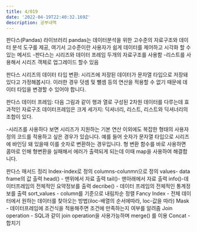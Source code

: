 ```yaml
---
title: 4/019
date: '2022-04-19T22:40:32.169Z'
description: 공부내역
---
```


판다스(Pandas) 라이브러리
pandas는 데이터분석을 위한 고수준의 자료구조와 데이터 분석 도구를 제공, 여기서 고수준이란 사용자가 쉽게 데이터를 제어하고 시각화 할 수있는 메서드 -판다스는 시리즈와 데이터 프레임 두개의 자료구조를 사용함 -리스트를 사용해서 시리즈 객체로 업그레이드 할수 있음

판다스 시리즈의 데이터 타입 변환: 시리즈에 저장된 데이터가 문자열 타입으로 저장돼 있다고 가정해봅시다. 이러한 경우 덧셈 및 뺄셈 등의 연산을 적용할 수 없기 때문에 데이터 타입을 변경할 수 있어야 합니다.

판다스 데이터 프레임: 다음 그림과 같이 행과 열로 구성된 2차원 데이터를 다루는데 효과적인 자료구조
데이터프레임은 크게 세가지: 딕셔너리, 리스트, 리스트와 딕셔너리의 조합이 있다.

-시리즈를 사용하다 보면 시리즈가 지원하는 기본 연산 이외에도 복잡한 형태의 사용자 정의 코드를 적용하고 싶은 경우가 있습니다. 예를 들어 숫자가 문자열 타입으로 시리즈에 바인딩 돼 있을때 이를 숫자로 변환하는 경우입니다. 형 변환 함수를 바로 사용하면 콤마로 인해 형변환을 실패해서 에러가 출력되게 되는데 이때 map을 사용하여 해결합니다.

판다스 매서드 정리
Index-index로 정의
columns-colunmn으로 정의
values- data frame의 값 출력
head() - 맨위에서 자료 출력
tail()- 맨아래에서 자료 출력
info()-데이터프레임의 전체적인 요약정보를 출력
decribe() - 데이터 프레임의 전체적인 통계정보를 출력
sort_values - column를 기준으로 내림차순 정렬
Fancy Index - 전체 데이터에서 원하는 데이터를 찾아오는 방법(iloc-배열의 순서에따라, loc-값을 따라)
Mask - 데이터프레임에 조건식을 적용해주면 조건에 만족하는지 여부를 알려줌
Join operation - SQL과 같이 join operation을 사용가능하며 merge() 를 이용
Concat - 합치기
